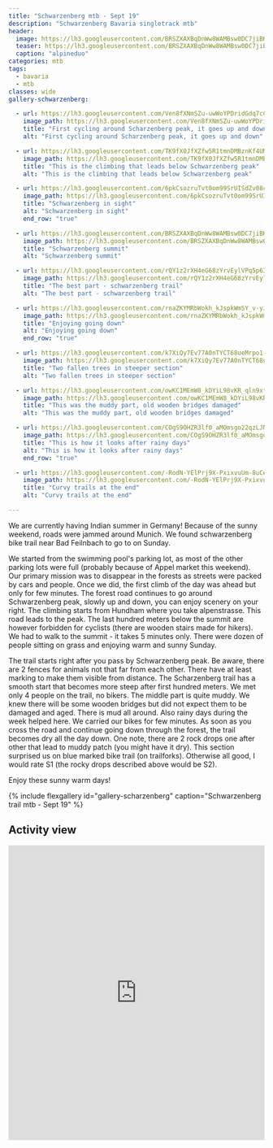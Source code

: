```yaml
---
title: "Schwarzenberg mtb - Sept 19"
description: "Schwarzenberg Bavaria singletrack mtb"
header:
  image: https://lh3.googleusercontent.com/BRSZXAXBqDnWw8WAMBsw0DC7jiBKCY4cYktXYrKeUApy-u9VSfVS0o2V9Pyi9g8GfBilmAr8XwefOz3dkEMc7Ko2fHSd3CTkHXMl53UNC7XH9CL_-hNw0v3bp1uhNTQCKyc1Xw1TUVJXtwfUtPu54lcEjdxEnINYiSo2RzUvyXseuSLdnNVlTbTzQ_iqUNdWllzyabwg9U6q-WUVKZYWXvuYM6A_w68SGpNb18kpXK3PO5r_70lCPpQIqVVc_9Fg8kG09S4kzjPMw-J9PUPQsBGQk_81ZWlMvyFOkA5qlKm0XmYa0haeo9uWmvzI0TcwwugvoB1yyoqatz1lhW71RaLKBKc_X_R8nKle_oC0nGywDABHnO6AfuazwTmzlbM6JGEQchx__sSiyPbDScO_DGL-Qf2s83ht0qHgQD59lo0jd0QFiX2eM-93R0yttF1Fj0UT02EjXu2qrf5bT7VG4H1lDaWgkpxrjtySf2sfqWAPsc-xoDS30TgimazuwS0YFAymfh7ZQMQIwujbtXDSl_cNQNW0HT2wmz2KO0rN-1x8YzPcZeFU-XIj-cA2A_8zTfJunFmZWw11L57VkcLMj3xQZAPpfsOBQrgCm4AykwQt9923GkQnLa6qUEXy3EcOHcrKPRXFBbS9iMaKYcyVUN6rvSk_EDXwvpKnHpt90uZwRQQtGiJGjXfE3F4o7N2zWXtbq75MkqSPo1mV66RXmDbVGQkQiKSA0mJ4qANizftDXb-TdA=w2016-h1512-no
  teaser: https://lh3.googleusercontent.com/BRSZXAXBqDnWw8WAMBsw0DC7jiBKCY4cYktXYrKeUApy-u9VSfVS0o2V9Pyi9g8GfBilmAr8XwefOz3dkEMc7Ko2fHSd3CTkHXMl53UNC7XH9CL_-hNw0v3bp1uhNTQCKyc1Xw1TUVJXtwfUtPu54lcEjdxEnINYiSo2RzUvyXseuSLdnNVlTbTzQ_iqUNdWllzyabwg9U6q-WUVKZYWXvuYM6A_w68SGpNb18kpXK3PO5r_70lCPpQIqVVc_9Fg8kG09S4kzjPMw-J9PUPQsBGQk_81ZWlMvyFOkA5qlKm0XmYa0haeo9uWmvzI0TcwwugvoB1yyoqatz1lhW71RaLKBKc_X_R8nKle_oC0nGywDABHnO6AfuazwTmzlbM6JGEQchx__sSiyPbDScO_DGL-Qf2s83ht0qHgQD59lo0jd0QFiX2eM-93R0yttF1Fj0UT02EjXu2qrf5bT7VG4H1lDaWgkpxrjtySf2sfqWAPsc-xoDS30TgimazuwS0YFAymfh7ZQMQIwujbtXDSl_cNQNW0HT2wmz2KO0rN-1x8YzPcZeFU-XIj-cA2A_8zTfJunFmZWw11L57VkcLMj3xQZAPpfsOBQrgCm4AykwQt9923GkQnLa6qUEXy3EcOHcrKPRXFBbS9iMaKYcyVUN6rvSk_EDXwvpKnHpt90uZwRQQtGiJGjXfE3F4o7N2zWXtbq75MkqSPo1mV66RXmDbVGQkQiKSA0mJ4qANizftDXb-TdA=w800-h300-no
  caption: "alpineduo"
categories: mtb
tags:
  - bavaria
  - mtb
classes: wide
gallery-schwarzenberg:

  - url: https://lh3.googleusercontent.com/Ven8fXNmSZu-uwWoYPDridGdq7cCP1gJCITHRd3dXyLrV0CMuUisRVIilKJlR1CIMxNPtEvY6JGHYZYuYikJ9D2UqPM5NTOJhdtewtS_eoBbSUJgbWU0NSPYj-b_jYOAEGmfDxF_0mLhU35brwq874ZbyUih93ij9iTjyTCJW_FQL2R2nQtXL1AsMdxn_MbJz_lG93RpEhLFMBvOaq0elnYBObsJ0Il_CdsqLkDgamLqwvRlZdwaMvnO8e_rFSKcUPDzxHHcmp4bjCCCtfAMxpRaNqq2DKB8Ku7m4iHMIEhongw2zwvhZqNuv2rcLh6GiyO8iT46QnDFUBFyZOvoPeX2495oOmGOvcRcmhlEe_NNL2fMWNB6vlOg9eE1q0wsJ-7-MGk2JmdZGUfjCklxNp-nZT_H3ft_yNKeGbDB7jyZKbfLKJNtld7G2MgKTCCac65iZlCq810nE81ik29gx3bvj3Jj0y7iN2aq8DQv8HzY96FUDyNgGjQCzEBTow2JoK487ZWhSfUxxVTiqZ799Ru4CDbTKJ3_qEeT8umJQD-zx7BwpeeZUQ2s7gaaE6mLXe45-wiGm4ezYabdPbv7QiJQ6VvsZ8Ris96e2bB9_BLnO1j2okTZ93zgkl4FJoviKapuRvLKA3gy1rCyoEA5sPFuv6aunh_1dvV3JTP2jCca1VTDFzAYYPdt09721_wnV7iQLoRyYBCiWQdCFwG9nuhiW0qGK4rJp1wEAzma0l21DPp_ZA=w1156-h1540-no
    image_path: https://lh3.googleusercontent.com/Ven8fXNmSZu-uwWoYPDridGdq7cCP1gJCITHRd3dXyLrV0CMuUisRVIilKJlR1CIMxNPtEvY6JGHYZYuYikJ9D2UqPM5NTOJhdtewtS_eoBbSUJgbWU0NSPYj-b_jYOAEGmfDxF_0mLhU35brwq874ZbyUih93ij9iTjyTCJW_FQL2R2nQtXL1AsMdxn_MbJz_lG93RpEhLFMBvOaq0elnYBObsJ0Il_CdsqLkDgamLqwvRlZdwaMvnO8e_rFSKcUPDzxHHcmp4bjCCCtfAMxpRaNqq2DKB8Ku7m4iHMIEhongw2zwvhZqNuv2rcLh6GiyO8iT46QnDFUBFyZOvoPeX2495oOmGOvcRcmhlEe_NNL2fMWNB6vlOg9eE1q0wsJ-7-MGk2JmdZGUfjCklxNp-nZT_H3ft_yNKeGbDB7jyZKbfLKJNtld7G2MgKTCCac65iZlCq810nE81ik29gx3bvj3Jj0y7iN2aq8DQv8HzY96FUDyNgGjQCzEBTow2JoK487ZWhSfUxxVTiqZ799Ru4CDbTKJ3_qEeT8umJQD-zx7BwpeeZUQ2s7gaaE6mLXe45-wiGm4ezYabdPbv7QiJQ6VvsZ8Ris96e2bB9_BLnO1j2okTZ93zgkl4FJoviKapuRvLKA3gy1rCyoEA5sPFuv6aunh_1dvV3JTP2jCca1VTDFzAYYPdt09721_wnV7iQLoRyYBCiWQdCFwG9nuhiW0qGK4rJp1wEAzma0l21DPp_ZA=w300-h400-no
    title: "First cycling around Scharzenberg peak, it goes up and down"
    alt: "First cycling around Scharzenberg peak, it goes up and down"

  - url: https://lh3.googleusercontent.com/TK9fX0JfXZfw5R1tmnDMBznKf4UMhbggKmbv6zUICDDXcOyjNVUEu_UevXNpx3VeW8-KojnPmPcw3ZFbNygkRwYBRZLJLDB_2UB3L3fzM1-rZCZD0fFlmaIzkj1zWrwKuwzg2LvVKo4WCsgPE5l0vqPh489U-i9z5d4SThIc5GIteGSpoai9ZXUI4bSn1F5wqFc7k3_l3-1uQiEMj112Z-UcvfbXtQFGlfoY1pguqJEWutAruy3MrOKirqGviQwiHb2L_45-vgXWbATduxeMNniD7boR8nob-8W7YtiHrwBMx-AjelHE5rU6oqFKOIMiTB8LfhBUP_MPAgyN9LDruyA8qwA4PvqElOgTwCfzrG1aCoEqvPruORYbguBYQzzVLL3Db2pfmyde8lk4WSH8Bp6_hFMXKGrpn7NLS-iRtktAdlAx696FUf3ocvWZbYAOiPwA6Z2ts1pPhQOUnncscYXox_SXP0TqcEFUvDOWSaPZygkoyxk1jBcHmjy05eJUGOgxk_GSJaeEYEZ35QGn-Mc7yH_YQYNlC6fOQiKHlL1QGu4_vII_Um10loXjMKOlpW8kqLXLl1TG4IB5YHBAprvcoEP-cWx1-E5-EoPVTUBDt0oOf1xilFHGXiljmeG8R27FkldSipKxW1usNuWQ6Sepl_gxmeNSjXIqQiFc7Vd3oO06ROxf8LU7_fOPPXgXmoE8Sk7qUv-zuQ6dnKUkLkefcKY0BQCFJDP600OBhlwnRxe4Kw=w1156-h1540-no
    image_path: https://lh3.googleusercontent.com/TK9fX0JfXZfw5R1tmnDMBznKf4UMhbggKmbv6zUICDDXcOyjNVUEu_UevXNpx3VeW8-KojnPmPcw3ZFbNygkRwYBRZLJLDB_2UB3L3fzM1-rZCZD0fFlmaIzkj1zWrwKuwzg2LvVKo4WCsgPE5l0vqPh489U-i9z5d4SThIc5GIteGSpoai9ZXUI4bSn1F5wqFc7k3_l3-1uQiEMj112Z-UcvfbXtQFGlfoY1pguqJEWutAruy3MrOKirqGviQwiHb2L_45-vgXWbATduxeMNniD7boR8nob-8W7YtiHrwBMx-AjelHE5rU6oqFKOIMiTB8LfhBUP_MPAgyN9LDruyA8qwA4PvqElOgTwCfzrG1aCoEqvPruORYbguBYQzzVLL3Db2pfmyde8lk4WSH8Bp6_hFMXKGrpn7NLS-iRtktAdlAx696FUf3ocvWZbYAOiPwA6Z2ts1pPhQOUnncscYXox_SXP0TqcEFUvDOWSaPZygkoyxk1jBcHmjy05eJUGOgxk_GSJaeEYEZ35QGn-Mc7yH_YQYNlC6fOQiKHlL1QGu4_vII_Um10loXjMKOlpW8kqLXLl1TG4IB5YHBAprvcoEP-cWx1-E5-EoPVTUBDt0oOf1xilFHGXiljmeG8R27FkldSipKxW1usNuWQ6Sepl_gxmeNSjXIqQiFc7Vd3oO06ROxf8LU7_fOPPXgXmoE8Sk7qUv-zuQ6dnKUkLkefcKY0BQCFJDP600OBhlwnRxe4Kw=w300-h400-no
    title: "This is the climbing that leads below Schwarzenberg peak"
    alt: "This is the climbing that leads below Schwarzenberg peak"

  - url: https://lh3.googleusercontent.com/6pkCsozruTvt0om99SrUISdZv08cpTl8728ajy4vil93ObbT5ape2sIgE-T6nCbivWgPQKBSfTjt152gYyVVnbakKa23foNRLfFBzPwMPA7948AwqspSPvV3Q7K88CLiqlKG2fOnUzwylUpxf0-Qnd6RqF-MTyK1ifl6zWTvru_PfTUjax5VGtFG5n8555ABwpGjk49ZzO_wT7hfRrtYQvM8pzBL8REFqGqYH54iEvHtSu_vqldF0ykQXoEY5_Yjb4xCG2nM9U4vhivlOUETDWq0KRSkxinwexJtm9RHCzx_ujXkRloYH7ValJLOyc7OYiYRsgFAlOe_5L7vVbhr8WIXb899bQ23clT3cQsAuiZLRmaZ-E1fAbuhEnu-iNB3we_GRf1KqXbLSiV6JZngU_tA58GMzDIoqTuY7viDqs8qQ61NpEGQ1K5oGbulqLIkJyS-iqRjVNUkLegHJHB3I9tSjwYjeLR_edTLOYcAUwDg48RLQQxEpveB-ajD3u1VgbPtj8-KZPww8V9arOBIHDtj9cYADVNiCmCLdDoL8waVoeyhttx2n8tJRfiXcpCDsb8Wm8Fbgp5Yv5NFJzxKiLxCf5jESccH4Am_6aGI4pC4JI-v-BlB0I6oGniwsDm_9iS2apK7B-YY71zGWbyLEOYz_wJ0GwzkiwOvniB-_MZ4TpfUgvI-eFXipChaWXMVDJVMcXetDDm0OzIlEgWtBloWBqQNIvN4YuRdvgZj86YLWyNq5w=w2016-h1512-no
    image_path: https://lh3.googleusercontent.com/6pkCsozruTvt0om99SrUISdZv08cpTl8728ajy4vil93ObbT5ape2sIgE-T6nCbivWgPQKBSfTjt152gYyVVnbakKa23foNRLfFBzPwMPA7948AwqspSPvV3Q7K88CLiqlKG2fOnUzwylUpxf0-Qnd6RqF-MTyK1ifl6zWTvru_PfTUjax5VGtFG5n8555ABwpGjk49ZzO_wT7hfRrtYQvM8pzBL8REFqGqYH54iEvHtSu_vqldF0ykQXoEY5_Yjb4xCG2nM9U4vhivlOUETDWq0KRSkxinwexJtm9RHCzx_ujXkRloYH7ValJLOyc7OYiYRsgFAlOe_5L7vVbhr8WIXb899bQ23clT3cQsAuiZLRmaZ-E1fAbuhEnu-iNB3we_GRf1KqXbLSiV6JZngU_tA58GMzDIoqTuY7viDqs8qQ61NpEGQ1K5oGbulqLIkJyS-iqRjVNUkLegHJHB3I9tSjwYjeLR_edTLOYcAUwDg48RLQQxEpveB-ajD3u1VgbPtj8-KZPww8V9arOBIHDtj9cYADVNiCmCLdDoL8waVoeyhttx2n8tJRfiXcpCDsb8Wm8Fbgp5Yv5NFJzxKiLxCf5jESccH4Am_6aGI4pC4JI-v-BlB0I6oGniwsDm_9iS2apK7B-YY71zGWbyLEOYz_wJ0GwzkiwOvniB-_MZ4TpfUgvI-eFXipChaWXMVDJVMcXetDDm0OzIlEgWtBloWBqQNIvN4YuRdvgZj86YLWyNq5w=w400-h300-no
    title: "Schwarzenberg in sight"
    alt: "Schwarzenberg in sight"
    end_row: "true"

  - url: https://lh3.googleusercontent.com/BRSZXAXBqDnWw8WAMBsw0DC7jiBKCY4cYktXYrKeUApy-u9VSfVS0o2V9Pyi9g8GfBilmAr8XwefOz3dkEMc7Ko2fHSd3CTkHXMl53UNC7XH9CL_-hNw0v3bp1uhNTQCKyc1Xw1TUVJXtwfUtPu54lcEjdxEnINYiSo2RzUvyXseuSLdnNVlTbTzQ_iqUNdWllzyabwg9U6q-WUVKZYWXvuYM6A_w68SGpNb18kpXK3PO5r_70lCPpQIqVVc_9Fg8kG09S4kzjPMw-J9PUPQsBGQk_81ZWlMvyFOkA5qlKm0XmYa0haeo9uWmvzI0TcwwugvoB1yyoqatz1lhW71RaLKBKc_X_R8nKle_oC0nGywDABHnO6AfuazwTmzlbM6JGEQchx__sSiyPbDScO_DGL-Qf2s83ht0qHgQD59lo0jd0QFiX2eM-93R0yttF1Fj0UT02EjXu2qrf5bT7VG4H1lDaWgkpxrjtySf2sfqWAPsc-xoDS30TgimazuwS0YFAymfh7ZQMQIwujbtXDSl_cNQNW0HT2wmz2KO0rN-1x8YzPcZeFU-XIj-cA2A_8zTfJunFmZWw11L57VkcLMj3xQZAPpfsOBQrgCm4AykwQt9923GkQnLa6qUEXy3EcOHcrKPRXFBbS9iMaKYcyVUN6rvSk_EDXwvpKnHpt90uZwRQQtGiJGjXfE3F4o7N2zWXtbq75MkqSPo1mV66RXmDbVGQkQiKSA0mJ4qANizftDXb-TdA=w2016-h1512-no
    image_path: https://lh3.googleusercontent.com/BRSZXAXBqDnWw8WAMBsw0DC7jiBKCY4cYktXYrKeUApy-u9VSfVS0o2V9Pyi9g8GfBilmAr8XwefOz3dkEMc7Ko2fHSd3CTkHXMl53UNC7XH9CL_-hNw0v3bp1uhNTQCKyc1Xw1TUVJXtwfUtPu54lcEjdxEnINYiSo2RzUvyXseuSLdnNVlTbTzQ_iqUNdWllzyabwg9U6q-WUVKZYWXvuYM6A_w68SGpNb18kpXK3PO5r_70lCPpQIqVVc_9Fg8kG09S4kzjPMw-J9PUPQsBGQk_81ZWlMvyFOkA5qlKm0XmYa0haeo9uWmvzI0TcwwugvoB1yyoqatz1lhW71RaLKBKc_X_R8nKle_oC0nGywDABHnO6AfuazwTmzlbM6JGEQchx__sSiyPbDScO_DGL-Qf2s83ht0qHgQD59lo0jd0QFiX2eM-93R0yttF1Fj0UT02EjXu2qrf5bT7VG4H1lDaWgkpxrjtySf2sfqWAPsc-xoDS30TgimazuwS0YFAymfh7ZQMQIwujbtXDSl_cNQNW0HT2wmz2KO0rN-1x8YzPcZeFU-XIj-cA2A_8zTfJunFmZWw11L57VkcLMj3xQZAPpfsOBQrgCm4AykwQt9923GkQnLa6qUEXy3EcOHcrKPRXFBbS9iMaKYcyVUN6rvSk_EDXwvpKnHpt90uZwRQQtGiJGjXfE3F4o7N2zWXtbq75MkqSPo1mV66RXmDbVGQkQiKSA0mJ4qANizftDXb-TdA=w400-h300-no
    title: "Schwarzenberg summit"
    alt: "Schwarzenberg summit"

  - url: https://lh3.googleusercontent.com/rQY1z2rXH4eG68zYrvEylVPq5p6ILmFvPpOdZDINN2Y2NHHbRes8hGuSlH1F7pxGYsOcvAQ7vZ6_Ffr-w1P8yj2w8IY4nl272rXlbP6l-J1T-g6cg-CRJwiIv_Mr4--lUVsqPxv5JfjjSCFuWIy8z2h2hziEI6frL447YewsEx_-TeAR1irqJJJvhC4jePc93FSrjhHAh8WSHenmuXRDwHXHzGiYjLv6JfiNkTzUP1ATQLfprm9-_xDS2w8xoykTnTZtL8XsZwX0EiVeuL01vFV-gYW7cNE7g2Gt-hwo1ITJHoktaleucem8SeVsvUfGYWup7gficyVdm9UmEiMxNFqg5F4_BsGBipZXSYmfBSlnRoNNjC0FfV9rqkeodRk41EeoTxZ_qmA4Jbhs17lq55uTXMZ1DQ02OdOTHRg8LiI_5Muj_LfPrlAqNSVEXDco777jDtTuWuR4s7HRMVVBWvCvQde30i3Ihxk1FvJVpLTBb_Nxnv6olxwd9cL0I4NQaLAYnIF4KBt8AWiyA64lhg25zbN1jzMejmXEwWhTznf0Dt2TZX83ivkLtRHylBdZCWcaaFUlnaP183mWyg0XyBdMv7aM-D42Us5p2hX0ZzIZ-kljfH9f2nGFXklZO3xcwgrMZ4z815nJaQUrRktQ8eHJmSPurJpECM46MRBIeJB5R2T8ME6S5s59qvxgXbX4K1tpK8RerFN808RUbdusoZHKuhEIStlljgRS2MXE20a-KDwqWA=w1156-h1540-no
    image_path: https://lh3.googleusercontent.com/rQY1z2rXH4eG68zYrvEylVPq5p6ILmFvPpOdZDINN2Y2NHHbRes8hGuSlH1F7pxGYsOcvAQ7vZ6_Ffr-w1P8yj2w8IY4nl272rXlbP6l-J1T-g6cg-CRJwiIv_Mr4--lUVsqPxv5JfjjSCFuWIy8z2h2hziEI6frL447YewsEx_-TeAR1irqJJJvhC4jePc93FSrjhHAh8WSHenmuXRDwHXHzGiYjLv6JfiNkTzUP1ATQLfprm9-_xDS2w8xoykTnTZtL8XsZwX0EiVeuL01vFV-gYW7cNE7g2Gt-hwo1ITJHoktaleucem8SeVsvUfGYWup7gficyVdm9UmEiMxNFqg5F4_BsGBipZXSYmfBSlnRoNNjC0FfV9rqkeodRk41EeoTxZ_qmA4Jbhs17lq55uTXMZ1DQ02OdOTHRg8LiI_5Muj_LfPrlAqNSVEXDco777jDtTuWuR4s7HRMVVBWvCvQde30i3Ihxk1FvJVpLTBb_Nxnv6olxwd9cL0I4NQaLAYnIF4KBt8AWiyA64lhg25zbN1jzMejmXEwWhTznf0Dt2TZX83ivkLtRHylBdZCWcaaFUlnaP183mWyg0XyBdMv7aM-D42Us5p2hX0ZzIZ-kljfH9f2nGFXklZO3xcwgrMZ4z815nJaQUrRktQ8eHJmSPurJpECM46MRBIeJB5R2T8ME6S5s59qvxgXbX4K1tpK8RerFN808RUbdusoZHKuhEIStlljgRS2MXE20a-KDwqWA=w300-h400-no
    title: "The best part - schwarzenberg trail"
    alt: "The best part - schwarzenberg trail"

  - url: https://lh3.googleusercontent.com/rnaZKYMRbWokh_kJspkWmSY_v-yJDOGwVusXjTOTYOa0tyrh3gB4Jtau16Cz3sf_5Eufw-moMczg1ZAnp3Ft1GRI011B1qSayG6_Z8XKKv0YeNfAputCNhib3avS6IOc6RedqJzHH_eeN0Ls9dkzrrVqquQ1ATavX_rDN6l0Uupa11JQXTlqHACaqbCJxrSwVCsJF2_ztkgRiHjbIZhwLCYd7z2reXyF_v-G2fWL4ncHcgLXnf_i9tnkRpi6_6o_hKLW0MJ_uDLZ5dEbfNKEsxuzsMwFJr1igXSUxd9jk13mSMs3DX-1D3HmOzBpj7bV07unliElBZm2uZzNhS2iRna1K6ornEgUumg1V34PboAJF1cIOW9air-pydoH1-MkUuaTmp97N4KtLzE_oEsBJdSEYCWPcpBl6w59PItFQU2BCJCTsx3tP2rG1xaB5Hlz_MpwnSG1nhgOBrqHx2cX3utuTcM4AzBdbYYkJxS-N3vgYScgtuEy8CpewM13XBSPWBGZyxz_ywJJat94U85ijq1U3yBNOVSLI7YFjWtnexM-ayPJY-WBNjfPMYQxPmeSkZGJFEv3ySZ14_DnvsusgmhK_9OKfdjO1Zj0ClWl5k7vTJVMsfirP07V5ApFs4yOY99y6G2Aq9Sz_t8f-3PwpCELNFGxrvz9zTf-ecBk4E12nrjDyWhIc0wKdrPfYpBlYOZPjFqeyyOU1zJoooSiiAjKEMlKKNFEvFHBhYQlN3vL3rEj_A=w1156-h1540-no
    image_path: https://lh3.googleusercontent.com/rnaZKYMRbWokh_kJspkWmSY_v-yJDOGwVusXjTOTYOa0tyrh3gB4Jtau16Cz3sf_5Eufw-moMczg1ZAnp3Ft1GRI011B1qSayG6_Z8XKKv0YeNfAputCNhib3avS6IOc6RedqJzHH_eeN0Ls9dkzrrVqquQ1ATavX_rDN6l0Uupa11JQXTlqHACaqbCJxrSwVCsJF2_ztkgRiHjbIZhwLCYd7z2reXyF_v-G2fWL4ncHcgLXnf_i9tnkRpi6_6o_hKLW0MJ_uDLZ5dEbfNKEsxuzsMwFJr1igXSUxd9jk13mSMs3DX-1D3HmOzBpj7bV07unliElBZm2uZzNhS2iRna1K6ornEgUumg1V34PboAJF1cIOW9air-pydoH1-MkUuaTmp97N4KtLzE_oEsBJdSEYCWPcpBl6w59PItFQU2BCJCTsx3tP2rG1xaB5Hlz_MpwnSG1nhgOBrqHx2cX3utuTcM4AzBdbYYkJxS-N3vgYScgtuEy8CpewM13XBSPWBGZyxz_ywJJat94U85ijq1U3yBNOVSLI7YFjWtnexM-ayPJY-WBNjfPMYQxPmeSkZGJFEv3ySZ14_DnvsusgmhK_9OKfdjO1Zj0ClWl5k7vTJVMsfirP07V5ApFs4yOY99y6G2Aq9Sz_t8f-3PwpCELNFGxrvz9zTf-ecBk4E12nrjDyWhIc0wKdrPfYpBlYOZPjFqeyyOU1zJoooSiiAjKEMlKKNFEvFHBhYQlN3vL3rEj_A=w300-h400-no
    title: "Enjoying going down"
    alt: "Enjoying going down"
    end_row: "true"

  - url: https://lh3.googleusercontent.com/k7XiQy7Ev77A0nTYCT68ueMrpo1-BSJ2nj9sz_6tdPvm3wyDG-lOVTM-MRps-9VbwhVOOWmXCUz4Q6Itc6G_X7_-rJdUF61VO-7KFvb-hSeW4GzoO9GH-a1aPRzUDcW-W4szCUTMSPT8it6dOlk2DirtMrRa5DOlQD9EmhMs0QXapVQBIyRbBAu39zasQ_5BYt-NyPPZ9Pj2dSurPFLqE5GEpoP8WqL-mRl__tSTbCm1eWYV9Jy3TqyutPnckfGSI00OVnir9vprUmBL4s_rL85dslrIIih7QdkC-bYHVJGpuyif9iZJTIH3h1KAeP1qnRWbe5eow_ejnu1JC3ciDPPioyPxcWKYAuRlcTP-PPXGkxaahIT7GvV8kmitnv8YDSSRrsok1yYSDO3rPPnC7vyZQdK3TL9-sliZfe1zC8dEaXrloH9b81C7_IvMCtQhCmBMpKI2xaxuX64pX8zoCtnMNwxQwTvw_biefNM55awlWAR7xUZitVv9D-wPTfo_T8YUg_4YOsSsanYOenEuTAuUyW4yE2LpQiXPYmqcFnLLOs_FdJTXM2XkAJkMZGCcF2AA9pQ7HBrxcnYHJv0itPzowkbaU7MnbCUMfIwhf0hi6OSj9leh_kI6dEvLaZ9GID3kv1k2lMO2r0I0ta4ECmxyvnZv04g0II6f6PhxuMHCDm1biYIiSVH9JOyaAXOALaCitxhJumeuH2KQbyQOwOcAIB9IDic948W95P0AKEnI3mtxmA=w1156-h1540-no
    image_path: https://lh3.googleusercontent.com/k7XiQy7Ev77A0nTYCT68ueMrpo1-BSJ2nj9sz_6tdPvm3wyDG-lOVTM-MRps-9VbwhVOOWmXCUz4Q6Itc6G_X7_-rJdUF61VO-7KFvb-hSeW4GzoO9GH-a1aPRzUDcW-W4szCUTMSPT8it6dOlk2DirtMrRa5DOlQD9EmhMs0QXapVQBIyRbBAu39zasQ_5BYt-NyPPZ9Pj2dSurPFLqE5GEpoP8WqL-mRl__tSTbCm1eWYV9Jy3TqyutPnckfGSI00OVnir9vprUmBL4s_rL85dslrIIih7QdkC-bYHVJGpuyif9iZJTIH3h1KAeP1qnRWbe5eow_ejnu1JC3ciDPPioyPxcWKYAuRlcTP-PPXGkxaahIT7GvV8kmitnv8YDSSRrsok1yYSDO3rPPnC7vyZQdK3TL9-sliZfe1zC8dEaXrloH9b81C7_IvMCtQhCmBMpKI2xaxuX64pX8zoCtnMNwxQwTvw_biefNM55awlWAR7xUZitVv9D-wPTfo_T8YUg_4YOsSsanYOenEuTAuUyW4yE2LpQiXPYmqcFnLLOs_FdJTXM2XkAJkMZGCcF2AA9pQ7HBrxcnYHJv0itPzowkbaU7MnbCUMfIwhf0hi6OSj9leh_kI6dEvLaZ9GID3kv1k2lMO2r0I0ta4ECmxyvnZv04g0II6f6PhxuMHCDm1biYIiSVH9JOyaAXOALaCitxhJumeuH2KQbyQOwOcAIB9IDic948W95P0AKEnI3mtxmA=w300-h400-no
    title: "Two fallen trees in steeper section"
    alt: "Two fallen trees in steeper section"

  - url: https://lh3.googleusercontent.com/owKC1MEmW8_kDYiL98vKR_qln9xt-15cyoj3Z7baX5SlL2CLtmmE4mxtckRqG9pZWe1i1EgzkHAyzDuaEc6ZaNQahwsocXRTtLSFth4szW3uLmMMky2Hkj5sTxQ8i5o1tGB7lw8A7g79dSeDNo-KO-HmTpky8N6t1UcjzKlC8aurZ1XA2MS3i1WU05fDqGqM1udWeNnLzZdSe5Bt-J31t0roXS7zo4MDTDjD6IdtEAIFbL4gy7OTly3DkOfR0sqaoYQBmDzhhd0-VxhuacOaf7qHgBf4wHzH3BT6131TZm-1jKtuYaAFW7L2bv3UlEVwJIfHtBomklRNuieepdakwpZofESvpkL1YKgBuWi8avRBOZp6vdL_EU-sH8EsET1-VZ47z5qVTXJJhysnH7GgU5ckgYQFG75uMk4D3SuxxdhbE60HnqD0kyrSLvpGE7BBYV4seZ6AGvkLTu5t2tnzkNrTbsgfZBlvZnSeu5vu8sDVYChDcuf50czDN_nK-wYaQJSm_nHYXa40zL-zjx5Ts-p5_FXS5OOzc14Epn_vp18zWguDxQJih3J0KFPpvUffPRCXWDtl1YqLzjFss53O1Bb2Kb9T164Psh1NUEt3ErLQ_PEqqkHwnOQqlNC7Rp4xzzmvl5atC_fVkSPMchYFCNC3XkCoaQwW5RRHC2mXKSAw8yrSpasSDu0v0F-LCjZs4q0CQlZs9pelTPNvex61nNNxTddP0VHafefNOGVi0G0cTULyaA=w1156-h1540-no
    image_path: https://lh3.googleusercontent.com/owKC1MEmW8_kDYiL98vKR_qln9xt-15cyoj3Z7baX5SlL2CLtmmE4mxtckRqG9pZWe1i1EgzkHAyzDuaEc6ZaNQahwsocXRTtLSFth4szW3uLmMMky2Hkj5sTxQ8i5o1tGB7lw8A7g79dSeDNo-KO-HmTpky8N6t1UcjzKlC8aurZ1XA2MS3i1WU05fDqGqM1udWeNnLzZdSe5Bt-J31t0roXS7zo4MDTDjD6IdtEAIFbL4gy7OTly3DkOfR0sqaoYQBmDzhhd0-VxhuacOaf7qHgBf4wHzH3BT6131TZm-1jKtuYaAFW7L2bv3UlEVwJIfHtBomklRNuieepdakwpZofESvpkL1YKgBuWi8avRBOZp6vdL_EU-sH8EsET1-VZ47z5qVTXJJhysnH7GgU5ckgYQFG75uMk4D3SuxxdhbE60HnqD0kyrSLvpGE7BBYV4seZ6AGvkLTu5t2tnzkNrTbsgfZBlvZnSeu5vu8sDVYChDcuf50czDN_nK-wYaQJSm_nHYXa40zL-zjx5Ts-p5_FXS5OOzc14Epn_vp18zWguDxQJih3J0KFPpvUffPRCXWDtl1YqLzjFss53O1Bb2Kb9T164Psh1NUEt3ErLQ_PEqqkHwnOQqlNC7Rp4xzzmvl5atC_fVkSPMchYFCNC3XkCoaQwW5RRHC2mXKSAw8yrSpasSDu0v0F-LCjZs4q0CQlZs9pelTPNvex61nNNxTddP0VHafefNOGVi0G0cTULyaA=w300-h400-no
    title: "This was the muddy part, old wooden bridges damaged"
    alt: "This was the muddy part, old wooden bridges damaged"

  - url: https://lh3.googleusercontent.com/COgS9OHZR3lf0_aMOmsgo22qzLJNK9hJC9bzutBE0LsiI95lBDF6SihZ-Y_CbLzZ_CBYM9U0cuDasP_svDafjvTXUUAxf2r9UaJh5R0QAQNIaqv6EhzC8Zw-R0hrh_p3jXj-TP9DH_SXgh18-MUx-9vbuIvHf_dYi6Y1BQA68ug3k4A2s_Ryyv9pWFUfrjDkCeflafbbvD9nlxjHTsBOIaScNKAQJYwzdK8lG1O3urZaVvBPpXaFg9vBMT30mDOYs5YpXSgXpVUIZNUBATFz373YrL4tO52CQ-wgu0S9cqYTyluh3z9FDArm7RHbQqz3MQBnS4B2TogvgyUO0n6CvRJ3qeQSRQ5lnxG_SKMbbBztxKpp4N0ynt-RfwZkOaJc39P_y_CI93GTYBTl6FRRH-cyJuiKM14cGNJ46Wwq3NURMMP0RE0NRs_D76CqLm_dowULDqNSRq1lWhxVvC6ON02CFzoTEz1Tbez_nN-8fr_XDWyqbzscJAaUWJOFXpDHrODg-a50glDjX_A9AMIM-CTn2Tv7FYjun5l-AiYzsgRa9ls0eT9dRHAjcCLKf4CvPl0uHvW9w_oLqZ5uIQ_Z3Bx9U3ImcJrme2q64dBcFlN61bsoBkADB5AM2OFKaoZGG-NBLJteXisDq-UkXs6QJN2QO00mUv6oraiL0BQvrf0-A-pRkGj9TaTi2jWDUBVlfOotgtXZIB5HnOzgoyxAHdr0ndFlxL1L0Vme4W5y8Y-jeFgvDA=w1156-h1540-no
    image_path: https://lh3.googleusercontent.com/COgS9OHZR3lf0_aMOmsgo22qzLJNK9hJC9bzutBE0LsiI95lBDF6SihZ-Y_CbLzZ_CBYM9U0cuDasP_svDafjvTXUUAxf2r9UaJh5R0QAQNIaqv6EhzC8Zw-R0hrh_p3jXj-TP9DH_SXgh18-MUx-9vbuIvHf_dYi6Y1BQA68ug3k4A2s_Ryyv9pWFUfrjDkCeflafbbvD9nlxjHTsBOIaScNKAQJYwzdK8lG1O3urZaVvBPpXaFg9vBMT30mDOYs5YpXSgXpVUIZNUBATFz373YrL4tO52CQ-wgu0S9cqYTyluh3z9FDArm7RHbQqz3MQBnS4B2TogvgyUO0n6CvRJ3qeQSRQ5lnxG_SKMbbBztxKpp4N0ynt-RfwZkOaJc39P_y_CI93GTYBTl6FRRH-cyJuiKM14cGNJ46Wwq3NURMMP0RE0NRs_D76CqLm_dowULDqNSRq1lWhxVvC6ON02CFzoTEz1Tbez_nN-8fr_XDWyqbzscJAaUWJOFXpDHrODg-a50glDjX_A9AMIM-CTn2Tv7FYjun5l-AiYzsgRa9ls0eT9dRHAjcCLKf4CvPl0uHvW9w_oLqZ5uIQ_Z3Bx9U3ImcJrme2q64dBcFlN61bsoBkADB5AM2OFKaoZGG-NBLJteXisDq-UkXs6QJN2QO00mUv6oraiL0BQvrf0-A-pRkGj9TaTi2jWDUBVlfOotgtXZIB5HnOzgoyxAHdr0ndFlxL1L0Vme4W5y8Y-jeFgvDA=w300-h400-no
    title: "This is how it looks after rainy days"
    alt: "This is how it looks after rainy days"
    end_row: "true"

  - url: https://lh3.googleusercontent.com/-RodN-YElPrj9X-PxixvuUm-8uCefmnBsUWy9v9qiVGeLmsf04VxEXpV64bLh6n7HyWdIf3AeLKEqzXotVSydquteBtUTZKCyDpHU4-rdDZsNJx-FLOnUuTIG088zkP9XHdEH3NmjXBfk99XZFK6VS7L3j4SmtXiqNy6biuWPmfZDz8a3JnSImJQr5WhnxzGnhMHovRR8AQUkvLkyM_ttBYO_8Q7CM5oAb8HsKm7n74C9V1p8Hv5SUVnuQjHF18UeEWYry0unhDJysPAIXJDeI5JxmVCgE7WwRO4CUzBnFm8CLoIzVhqaGsRBq0T2zCcbwV26BY7k3JHTach34Njr2jUv_9UeOnViLI4XSk5FhpVRFAgJe-lgZEQcY83xl09BSVDJklTzrjZVap4c7j8tVLJpsH8u3Zg8VZMHwJLJ_hlYH4tRY_pljpSgH1WLU_I3p4cAMSftl5rskzZ7b3Fra90EoZetSvxf_bXJCFeTMfZTUpCT_Xx4vtIBFNN2nUM8WzfceRpGlpo87sIhK5ooZizor3VNvp20GulhRI0IXN3Kb9DyL9m6Mwt6frr2pIw-99oexlvcmLNW6-oyEmuMA_NPRqGZQXugGe3NknQk3-hSxag5CgaMzPP9POFxix7NuaO4EoIYkAGQQJ3McIuMYwCwyiN3GoyPuVcCLzqKtlmFzAsh0fiFfDJbt_NSqrHUrZyKrGlWoMSp7wE2YxiQgG8bq5zyw4B8VavRAamIeXpQMbnkA=w1156-h1540-no
    image_path: https://lh3.googleusercontent.com/-RodN-YElPrj9X-PxixvuUm-8uCefmnBsUWy9v9qiVGeLmsf04VxEXpV64bLh6n7HyWdIf3AeLKEqzXotVSydquteBtUTZKCyDpHU4-rdDZsNJx-FLOnUuTIG088zkP9XHdEH3NmjXBfk99XZFK6VS7L3j4SmtXiqNy6biuWPmfZDz8a3JnSImJQr5WhnxzGnhMHovRR8AQUkvLkyM_ttBYO_8Q7CM5oAb8HsKm7n74C9V1p8Hv5SUVnuQjHF18UeEWYry0unhDJysPAIXJDeI5JxmVCgE7WwRO4CUzBnFm8CLoIzVhqaGsRBq0T2zCcbwV26BY7k3JHTach34Njr2jUv_9UeOnViLI4XSk5FhpVRFAgJe-lgZEQcY83xl09BSVDJklTzrjZVap4c7j8tVLJpsH8u3Zg8VZMHwJLJ_hlYH4tRY_pljpSgH1WLU_I3p4cAMSftl5rskzZ7b3Fra90EoZetSvxf_bXJCFeTMfZTUpCT_Xx4vtIBFNN2nUM8WzfceRpGlpo87sIhK5ooZizor3VNvp20GulhRI0IXN3Kb9DyL9m6Mwt6frr2pIw-99oexlvcmLNW6-oyEmuMA_NPRqGZQXugGe3NknQk3-hSxag5CgaMzPP9POFxix7NuaO4EoIYkAGQQJ3McIuMYwCwyiN3GoyPuVcCLzqKtlmFzAsh0fiFfDJbt_NSqrHUrZyKrGlWoMSp7wE2YxiQgG8bq5zyw4B8VavRAamIeXpQMbnkA=w300-h400-no
    title: "Curvy trails at the end"
    alt: "Curvy trails at the end"

---
```


We are currently having Indian summer in Germany! Because of the sunny weekend, roads were jammed around Munich. We found schwarzenberg bike trail near Bad Feilnbach to go to on Sunday.

We started from the swimming pool's parking lot, as most of the other parking lots were full (probably because of Appel market this weekend). Our primary mission was to disappear in the forests as streets were packed by cars and people. Once we did, the first climb of the day was ahead but only for few minutes. The forest road continues to go around Schwarzenberg peak, slowly up and down, you can enjoy scenery on your right. The climbing starts from Hundham where you take alpenstrasse. This road leads to the peak. The last hundred meters below the summit are however forbidden for cyclists (there are wooden stairs made for hikers). We had to walk to the summit - it takes 5 minutes only. There were dozen of people sitting on grass and enjoying warm and sunny Sunday.

The trail starts right after you pass by Schwarzenberg peak. Be aware, there are 2 fences for animals not that far from each other. There have at least marking to make them visible from distance. The Scharzenberg trail has a smooth start that becomes more steep after first hundred meters. We met only 4 people on the trail, no bikers. The middle part is quite muddy. We knew there will be some wooden bridges but did not expect them to be damaged and aged. There is mud all around. Also rainy days during the week helped here. We carried our bikes for few minutes. As soon as you cross the road and continue going down through the forest, the trail becomes dry all the day down. One note, there are 2 rock drops one after other that lead to muddy patch (you might have it dry). This section surprised us on blue marked bike trail (on trailforks). Otherwise all good, I would rate S1 (the rocky drops described above would be S2).

Enjoy these sunny warm days!

{% include flexgallery id="gallery-scharzenberg" caption="Schwarzenberg trail mtb - Sept 19" %}  

## Activity view

<iframe src="https://www.komoot.com/tour/99141491/embed?profile=1" width="100%" height="580" frameborder="0" scrolling="no"></iframe>
